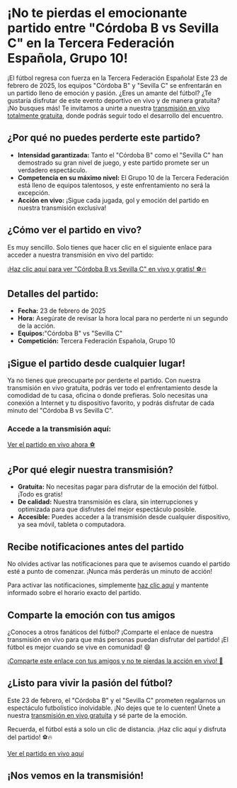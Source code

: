 # ¡No te pierdas el emocionante partido entre "Córdoba B vs Sevilla C" en la Tercera Federación Española, Grupo 10!

¡El fútbol regresa con fuerza en la Tercera Federación Española! Este 23 de febrero de 2025, los equipos "Córdoba B" y "Sevilla C" se enfrentarán en un partido lleno de emoción y pasión. ¿Eres un amante del fútbol? ¿Te gustaría disfrutar de este evento deportivo en vivo y de manera gratuita? ¡No busques más! Te invitamos a unirte a nuestra [transmisión en vivo totalmente gratuita](https://tinyurl.com/livestreamfreeo?st=C%C3%B3rdoba+B+vs+Sevilla+C&si=gh), donde podrás seguir todo el desarrollo del encuentro.

## ¿Por qué no puedes perderte este partido?

- **Intensidad garantizada:** Tanto el "Córdoba B" como el "Sevilla C" han demostrado su gran nivel de juego, y este partido promete ser un verdadero espectáculo.
- **Competencia en su máximo nivel:** El Grupo 10 de la Tercera Federación está lleno de equipos talentosos, y este enfrentamiento no será la excepción.
- **Acción en vivo:** ¡Sigue cada jugada, gol y emoción del partido en nuestra transmisión exclusiva!

## ¿Cómo ver el partido en vivo?

Es muy sencillo. Solo tienes que hacer clic en el siguiente enlace para acceder a nuestra transmisión en vivo del partido:

[¡Haz clic aquí para ver "Córdoba B vs Sevilla C" en vivo y gratis! ⚽️🔥](https://tinyurl.com/livestreamfreeo?st=C%C3%B3rdoba+B+vs+Sevilla+C&si=gh)

## Detalles del partido:

- **Fecha:** 23 de febrero de 2025
- **Hora:** Asegúrate de revisar la hora local para no perderte ni un segundo de la acción.
- **Equipos:**"Córdoba B" vs "Sevilla C"
- **Competición:** Tercera Federación Española, Grupo 10

## ¡Sigue el partido desde cualquier lugar!

Ya no tienes que preocuparte por perderte el partido. Con nuestra transmisión en vivo gratuita, podrás ver todo el enfrentamiento desde la comodidad de tu casa, oficina o donde prefieras. Solo necesitas una conexión a Internet y tu dispositivo favorito, y podrás disfrutar de cada minuto del "Córdoba B vs Sevilla C".

### Accede a la transmisión aquí:

[Ver el partido en vivo ahora ⚽️](https://tinyurl.com/livestreamfreeo?st=C%C3%B3rdoba+B+vs+Sevilla+C&si=gh)

## ¿Por qué elegir nuestra transmisión?

- **Gratuita:** No necesitas pagar para disfrutar de la emoción del fútbol. ¡Todo es gratis!
- **De calidad:** Nuestra transmisión es clara, sin interrupciones y optimizada para que disfrutes del mejor espectáculo posible.
- **Accesible:** Puedes acceder a la transmisión desde cualquier dispositivo, ya sea móvil, tableta o computadora.

## Recibe notificaciones antes del partido

No olvides activar las notificaciones para que te avisemos cuando el partido esté a punto de comenzar. ¡Nunca más perderás un minuto de acción!

Para activar las notificaciones, simplemente [haz clic aquí](https://tinyurl.com/livestreamfreeo?st=C%C3%B3rdoba+B+vs+Sevilla+C&si=gh) y mantente informado sobre el horario exacto del partido.

## Comparte la emoción con tus amigos

¿Conoces a otros fanáticos del fútbol? ¡Comparte el enlace de nuestra transmisión en vivo para que más personas puedan disfrutar del partido! ¡El fútbol es mejor cuando se vive en comunidad! 😄

[¡Comparte este enlace con tus amigos y no te pierdas la acción en vivo! 📲](https://tinyurl.com/livestreamfreeo?st=C%C3%B3rdoba+B+vs+Sevilla+C&si=gh)

## ¿Listo para vivir la pasión del fútbol?

Este 23 de febrero, el "Córdoba B" y el "Sevilla C" prometen regalarnos un espectáculo futbolístico inolvidable. ¡No dejes que te lo cuenten! Únete a nuestra [transmisión en vivo gratuita](https://tinyurl.com/livestreamfreeo?st=C%C3%B3rdoba+B+vs+Sevilla+C&si=gh) y sé parte de la emoción.

Recuerda, el fútbol está a solo un clic de distancia. ¡Haz clic aquí y disfruta del partido! ⚽️🔥

[Ver el partido en vivo aquí](https://tinyurl.com/livestreamfreeo?st=C%C3%B3rdoba+B+vs+Sevilla+C&si=gh)

## ¡Nos vemos en la transmisión!
